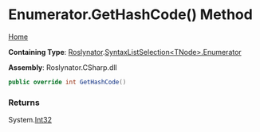 <a name="_Top"></a>

# Enumerator\.GetHashCode\(\) Method

[Home](../../../../README.md#_Top)

**Containing Type**: [Roslynator](../../../README.md#_Top)\.[SyntaxListSelection\<TNode>.Enumerator](../README.md#_Top)

**Assembly**: Roslynator\.CSharp\.dll

```csharp
public override int GetHashCode()
```

### Returns

System\.[Int32](https://docs.microsoft.com/en-us/dotnet/api/system.int32)

